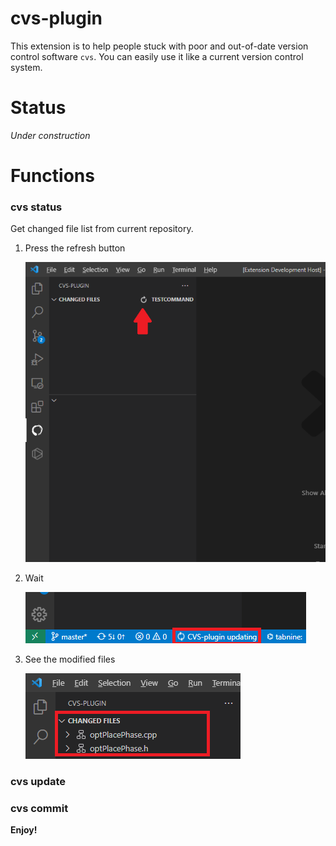 # cvs-plugin

This extension is to help people stuck with poor and out-of-date version control software `cvs`. You can easily use it like a current version control system.


# Status 

*Under construction*

# Functions

### cvs status

Get changed file list from current repository.

1. Press the refresh button

    ![refresh-demo](/resources/readme/refresh-demo.png "Refresh Demo")

2. Wait

    ![refreshing-demo](/resources/readme/refreshing-demo.png "Refreshing Demo")

3. See the modified files

    ![refreshed-demo](/resources/readme/refreshed-demo.png "Refreshed Demo")

### cvs update

### cvs commit

**Enjoy!**
